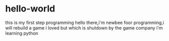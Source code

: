 # hello-world
this is my first step programming
hello there,i'm newbee foor programming,i will rebuild a game i loved but which is shutdown by the game company
i'm learning python
